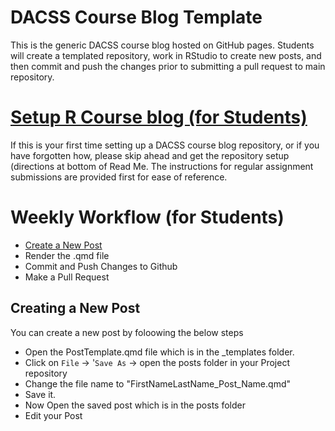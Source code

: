 # DACSS Course Blog Template

This is the generic DACSS course blog hosted on GitHub pages. Students will create a templated repository, work in RStudio to create new posts, and then commit and push the changes prior to submitting a pull request to main repository. 

# [Setup R Course blog (for Students)](#setup-r-course-blog)
If this is your first time setting up a DACSS course blog repository, or if you have forgotten how, please skip ahead and get the repository setup (directions at bottom of Read Me. The instructions for regular assignment submissions are provided first for ease of reference.

# Weekly Workflow (for Students)
- [Create a New Post](#creating-a-new-post )
- Render the .qmd file
- Commit and Push Changes to Github
- Make a Pull Request


## Creating a New Post 

You can create a new post by foloowing the below steps

 - Open the PostTemplate.qmd file  which is in the _templates folder.
 - Click on `File` -> '`Save As` -> open the posts folder in your Project repository
 - Change the file name to "FirstNameLastName_Post_Name.qmd"
 - Save it.
 - Now Open the saved post which is in the posts folder
 - Edit your Post

